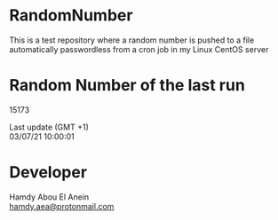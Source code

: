 # RandomNumber    
This is a test repository where a random number is pushed to a file automatically passwordless from a cron job in my Linux CentOS server    
# Random Number of the last run   
15173
      
Last update (GMT +1)    
03/07/21 10:00:01
# Developer    
Hamdy Abou El Anein   
hamdy.aea@protonmail.com
